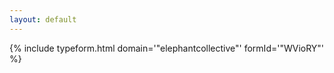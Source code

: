```yaml
---
layout: default
---
```


{% include typeform.html domain='"elephantcollective"' formId='"WVioRY"' %}
